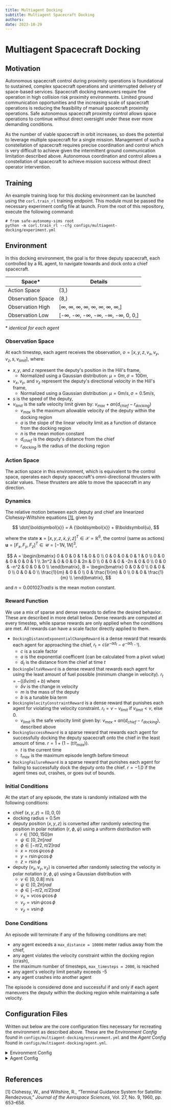 ```yaml
---
title: Multiagent Docking
subtitle: Multiagent Spacecraft Docking
authors:
date: 2023-10-29
---
```


# Multiagent Spacecraft Docking

## Motivation

Autonomous spacecraft control during proximity operations is foundational to sustained, complex spacecraft operations and uninterrupted delivery of space-based services. Spacecraft docking maneuvers require fine operation in high collision risk proximity environments. Limited ground communication opportunities and the increasing scale of spacecraft operations is reducing the feasibility of manual spacecraft proximity operations. Safe autonomous spacecraft proximity control allows space operations to continue without direct oversight under these ever more demanding conditions.

As the number of viable spacecraft in orbit increases, so does the potential to leverage multiple spacecraft for a single mission. Management of such a constellation of spacecraft requires precise coordination and control which is very difficult to achieve given the intermittent ground communication limitation described above. Autonomous coordination and control allows a constellation of spacecraft to achieve mission success without direct operator intervention.

## Training

An example training loop for this docking environment can be launched using the `corl.train_rl` training endpoint. This module must be passed the necessary experiment config file at launch.
From the root of this repository, execute the following command:

```commandline
# from safe-autonomy-sims root
python -m corl.train_rl --cfg configs/multiagent-docking/experiment.yml
```

## Environment

In this docking environment, the goal is for three deputy spacecraft, each controlled by a RL agent, to navigate towards and dock onto a chief spacecraft.

| Space*         | Details |
|--------------|------|
| Action Space | (3,) |
| Observation Space | (8,) |
| Observation High | [$\infty$, $\infty$, $\infty$, $\infty$, $\infty$, $\infty$, $\infty$, $\infty$,] |
| Observation Low | [-$\infty$, -$\infty$, -$\infty$, -$\infty$, -$\infty$, -$\infty$, 0, 0,] |

\* _identical for each agent_

### Observation Space

At each timestep, each agent receives the observation, $o = [x, y, z, v_x, v_y, v_z, s, v_{limit}]$, where:

* $x, y,$ and $z$ represent the deputy's position in the Hill's frame,
    * Normalized using a Gaussian distribution: $\mu=0m, \sigma=100m$,
* $v_x, v_y,$ and $v_z$ represent the deputy's directional velocity in the Hill's frame,
    * Normalized using a Gaussian distribution: $\mu=0m/s, \sigma=0.5m/s$,
* $s$ is the speed of the deputy,
* $v_{limit}$ is the safe velocity limit given by: $v_{max} + an(d_{chief} - r_{docking})$
    * $v_{max}$ is the maximum allowable velocity of the deputy within the docking region
    * $a$ is the slope of the linear velocity limit as a function of distance from the docking region
    * $n$ is the mean motion constant
    * $d_{chief}$ is the deputy's distance from the chief
    * $r_{docking}$ is the radius of the docking region

### Action Space

The action space in this environment, which is equivalent to the control space, operates each deputy spacecraft's omni-directional thrusters with scalar values. These thrusters are able to move the spacecraft in any direction.

### Dynamics

The relative motion between each deputy and chief are linearized Clohessy-Wiltshire equations [[1]](#1), given by

$$
    \dot{\boldsymbol{x}} = A {\boldsymbol{x}} + B\boldsymbol{u},
$$

where the state $\boldsymbol{x}=[x,y,z,\dot{x},\dot{y},\dot{z}]^T \in \mathcal{X}=\mathbb{R}^6$, the control (same as actions) $\boldsymbol{u}= [F_x,F_y,F_z]^T \in \mathcal{U} = [-1N, 1N]^3$,

$$
    A =
\begin{bmatrix}
0 & 0 & 0 & 1 & 0 & 0 \\
0 & 0 & 0 & 0 & 1 & 0 \\
0 & 0 & 0 & 0 & 0 & 1 \\
3n^2 & 0 & 0 & 0 & 2n & 0 \\
0 & 0 & 0 & -2n & 0 & 0 \\
0 & 0 & -n^2 & 0 & 0 & 0 \\
\end{bmatrix},
    B =
\begin{bmatrix}
 0 & 0 & 0 \\
 0 & 0 & 0 \\
 0 & 0 & 0 \\
\frac{1}{m} & 0 & 0 \\
0 & \frac{1}{m} & 0 \\
0 & 0 & \frac{1}{m} \\
\end{bmatrix},
$$

and $n = 0.001027 rad/s$ is the mean motion constant.

### Reward Function

We use a mix of sparse and dense rewards to define the desired behavior. These are described in more detail below. Dense rewards are computed at every timestep, while sparse rewards are only applied when the conditions are met. All rewards can have a scale factor directly applied to them.

* `DockingDistanceExponentialChangeReward` is a dense reward that rewards each agent for approaching the chief, $r_t = c(e^{-ad_t} - e^{-ad_{t-1}})$.
    * $c$ is a scale factor
    * $a$ is the exponential coefficent (can be calculated from a pivot value)
    * $d_t$ is the distance from the chief at time $t$
* `DockingDeltaVReward` is a dense reward that rewards each agent for using the least amount of fuel possible (minimum change in velocity). $r_t = -((\delta{v} / m) + b)$ where
    * $\delta{v}$ is the change in velocity
    * $m$ is the mass of the deputy
    * $b$ is a tunable bia term
* `DockingVelocityConstraintReward` is a dense reward that punishes each agent for violating the velocity constraint. $r_t = v - v_{limit}$ if $v_{limit} < v$, else 0.
    * $v_{limit}$ is the safe velocity limit given by: $v_{max} + an(d_{chief} - r_{docking})$, described above
* `DockingSuccessReward` is a sparse reward that rewards each agent for successfully docking the deputy spacecraft onto the chief in the least amount of time. $r = 1 + (1 - (t/t_{max}))$.
    * $t$ is the current time
    * $t_{max}$ is the maximum episode length before timeout
* `DockingFailureReward` is a sparse reward that punishes each agent for failing to successfully dock the deputy onto the chief. $r = -1.0$ if the agent times out, crashes, or goes out of bounds.

### Initial Conditions

At the start of any episode, the state is randomly initialized with the following conditions:

* chief $(x,y,z)$ = $(0, 0, 0)$
* docking radius = $0.5 m$
* deputy position $(x, y, z)$ is converted after randomly selecting the position in polar notation $(r, \phi, \psi)$ using a uniform distribution with
    * $r \in [100, 150] m$
    * $\psi \in [0, 2\pi] rad$
    * $\phi \in [-\pi/2, \pi/2] rad$
    * $x = r \cos{\psi} \cos{\phi}$
    * $y = r \sin{\psi} \cos{\phi}$
    * $z = r \sin{\phi}$
* deputy $(v_x, v_y, v_z)$ is converted after randomly selecting the velocity in polar notation $(r, \phi, \psi)$ using a Gaussian distribution with
    * $v \in [0, 0.8]$ m/s
    * $\psi \in [0, 2\pi] rad$
    * $\phi \in [-\pi/2, \pi/2] rad$
    * $v_x = v \cos{\psi} \cos{\phi}$
    * $v_y = v \sin{\psi} \cos{\phi}$
    * $v_z = v \sin{\phi}$

### Done Conditions

An episode will terminate if any of the following conditions are met:

* any agent exceeds a `max_distance = 10000` meter radius away from the chief,
* any agent violates the velocity constraint within the docking region (crash),
* the maximum number of timesteps, `max_timesteps = 2000`, is reached
* any agent's velocity limit penalty exceeds -5
* any agent crashes into another agent

The episode is considered done and successful if and only if each agent maneuvers the deputy within the docking region while maintaining a safe velocity.

## Configuration Files

Written out below are the core configuration files necessary for recreating the environment as described above. These are the _Environment Config_ found in `configs/multiagent-docking/environment.yml` and the _Agent Config_ found in `configs/multiagent-docking/agent.yml`.

<details>
<summary>Environment Config</summary>

From `configs/multiagent-docking/environment.yml`:

```yaml
  "simulator": {
      "type": "CWHSimulator", # Registered CoRL simulator
      "config": {},
  },
  "simulator_reset_parameters": {
      # Environment reset parameters
      # These will override any default reset parameters defined in other configuration files
      "initializer": {
          # Agent initializer which sets agent initial state given a set of initial conditions in polar coordinates
          "functor": "safe_autonomy_sims.simulators.initializers.docking_initializer.Docking3DRadialInitializer",
          "config":
            {
              "threshold_distance": 0.5,
              "velocity_threshold": 0.2,
              "mean_motion": 0.001027,
              "slope": 2.0,
            },
        },
      "additional_entities": {
          # Additional simulation entities in the environment not controlled by an agent
          "chief":
            {
              "platform": "cwh",
              "config":
                { "x": 0, "y": 0, "z": 0, "x_dot": 0, "y_dot": 0, "z_dot": 0 },
            },
        },
    },
  "platforms": "CWHSimulator_Platforms", # list of registered platform types allowed in the environment
  "plugin_paths": [
      "safe_autonomy_sims.platforms",
      "safe_autonomy_sims.simulators",
    ], # python namespaces to search for registered CoRL plugins (platforms and simulators)
  "episode_parameter_provider":
    {
      "type": "corl.episode_parameter_providers.simple.SimpleParameterProvider",
    },
  "dones": {
    "shared": [
      # CoRL shared done functions
      # These done conditions apply to all agents in the environment
      {
        # Inter-agent collision done function
        "functor": "safe_autonomy_sims.dones.common_dones.CollisionDoneFunction",
        "config": { safety_constraint: 0.5 },
      },
      {
        # Multiagent success done function
        "functor": "safe_autonomy_sims.dones.common_dones.MultiagentSuccessDoneFunction",
        "config": { success_function_name: "SuccessfulDockingDoneFunction" },
      }
    ]
  }
```

</details>

<details>
<summary>Agent Config</summary>

From `configs/multiagent-docking/agent.yml`:

```yaml
"agent": "corl.agents.base_agent.TrainableBaseAgent"  # agent class
"config": {
    "frame_rate": 1,  # Hz
    # Agent platform parts
    "parts": [
        {
          # X-Axis Thrust
          "part": "RateController", 
          "config": {
            "name": "X Thrust", 
            "axis": 0, 
            "property_class": "safe_autonomy_sims.platforms.cwh.cwh_properties.ThrustProp", 
            properties: {name: "x_thrust"}
          }
        },
        {
          # Y-Axis Thrust
          "part": "RateController", 
          "config": {
            "name": "Y Thrust", 
            "axis": 1, 
            "property_class": "safe_autonomy_sims.platforms.cwh.cwh_properties.ThrustProp", 
            properties: {name: "y_thrust"}
          }
        },
        {
          # Z-Axis Thrust
          "part": "RateController", 
          "config": {
            "name": "Z Thrust", 
            "axis": 2, 
            "property_class": "safe_autonomy_sims.platforms.cwh.cwh_properties.ThrustProp", 
            properties: {name: "z_thrust"}
          }
        },
        {"part": "Sensor_Position"},  # own position sensor
        {"part": "Sensor_Velocity"},  # own velocity sensor
        {"part": "Sensor_EntityPosition", "config": {"name": "reference_position", "entity_name": "chief"}}, # chief position sensor, ensure reference position sensor name consistent with dones and rewards
        {"part": "Sensor_EntityVelocity", "config": {"name": "reference_velocity", "entity_name": "chief"}}, # chief velocity sensor, ensure reference velocity sensor name consistent with dones and rewards
    ],
    "episode_parameter_provider": {
        "type": "corl.episode_parameter_providers.simple.SimpleParameterProvider"
    },
    "simulator_reset_parameters": {  # Default agent reset parameters
      "initializer": {
        # Agent initializer which sets agent initial state given a set of initial conditions in polar coordinates
        "functor": "safe_autonomy_sims.simulators.initializers.cwh.Docking3DRadialInitializer",
        "config": {
            "threshold_distance": 0.5,
            "velocity_threshold": 0.2,
            "mean_motion": 0.001027,
            "slope": 2.0,
        }
      },
      "config":{
        # Initial condition parameters expected by the initializer and their sampling distributions

        # Agent platform initial position
        "radius": {
          "type": "corl.libraries.parameters.UniformParameter",
          "config": {
            "name": "radius",
            "units": "meters",
            "low": 100,
            "high": 150,
          }
        },
        "azimuth_angle": {
          "type": "corl.libraries.parameters.UniformParameter",
          "config": {
            "name": "azimuth_angle",
            "units": "radians",
            "low": 0,
            "high": 6.283,
          }
        },
        "elevation_angle": {
          "type": "corl.libraries.parameters.UniformParameter",
          "config": {
            "name": "elevation_angle",
            "units": "radians",
            "low": -1.57,
            "high": 1.57,
          }
        },

        # Agent platform initial velocity
        "vel_max_ratio": {
          "type": "corl.libraries.parameters.UniformParameter",
          "config": {
            "name": "vel_max_ratio",
            "low": 0,
            "high": 0.8,
          }
        },
        "vel_azimuth_angle": {
          "type": "corl.libraries.parameters.UniformParameter",
          "config": {
            "name": "vel_azimuth_angle",
            "units": "radians",
            "low": 0,
            "high": 6.283,
          }
        },
        "vel_elevation_angle": {
          "type": "corl.libraries.parameters.UniformParameter",
          "config": {
            "name": "vel_elevation_angle",
            "units": "radians",
            "low": -1.57,
            "high": 1.57,
          }
        },
      }
    },
    "glues": [
        # CoRL glue configurations. Glues define the action and observation space
        {
            # X-Axis Thrust Glue (action space)
            "functor": "corl.glues.common.controller_glue.ControllerGlue",
            "config": {
                "controller": "X Thrust",
                "training_export_behavior": "EXCLUDE",
                "normalization": {
                  "enabled": False,
                }
            },
        },
        {
            # Y-Axis Thrust Glue (action space)
            "functor": "corl.glues.common.controller_glue.ControllerGlue",
            "config":{
                "controller": "Y Thrust",
                "training_export_behavior": "EXCLUDE",
                "normalization": {
                  "enabled": False,
                }
            }
        },
        {
            # Z-Axis Thrust Glue (action space)
            "functor": "corl.glues.common.controller_glue.ControllerGlue",
            "config":{
              "controller": "Z Thrust",
              "training_export_behavior": "EXCLUDE",
              "normalization": {
                "enabled": False,
              }
            }
        },
        {
            # Position Sensor Glue (observation space)
            "functor": "corl.glues.common.observe_sensor.ObserveSensor",
            "config": {
              "sensor": "Sensor_Position",
              "output_units": "m",
              "normalization": {
                "normalizer": "corl.libraries.normalization.StandardNormalNormalizer",
                "config": {
                  "mu": 0.0,
                  "sigma": [100, 100, 100],
                }
              }
            },
        },
        {
            # Velocity Sensor Glue (observation space)
            "functor": "corl.glues.common.observe_sensor.ObserveSensor",
            "config": {
              "sensor": "Sensor_Velocity",
              "output_units": "m/s",
              "normalization": {
                "normalizer": "corl.libraries.normalization.StandardNormalNormalizer",
                "config": {
                  "mu": 0.0,
                  "sigma": [0.5, 0.5, 0.5],
              }
            },
          },
        },
        {
          # Velocity Magnitude Wrapper Glue (observation space)
          # This glue wraps a velocity sensor glue and transforms the output into a magnitude
          "functor": "safe_autonomy_sims.glues.magnitude_glue.SimsMagnitudeGlue",
            "config": {
              "normalization": {
                "normalizer": "corl.libraries.normalization.StandardNormalNormalizer"
              },
            },
            "wrapped": {
                "functor": "corl.glues.common.observe_sensor.ObserveSensor",
                "config":{
                    "sensor": Sensor_Velocity,
                    "output_units": "m/s",
                },
            },
        },
        {
            # Velocity Constraint Glue (observation space)
            # Computes a dynamic velocity safety constraint based on the agent's position
            "functor": "safe_autonomy_sims.glues.vel_limit_glue.VelocityLimitGlue",
            "config":
              {
                "sensor": "Sensor_Position",
                "slope": 2.0,
              },
            "references": {
              "velocity_threshold": "velocity_threshold",
              "threshold_distance": "threshold_distance",
              "mean_motion": "mean_motion",
            },
        },
    ],
    "dones": [
        # CoRL done function configurations. These functions return a boolean value based on the episode state. If any of these functions are true, a done condition has been reach, the agent is removed from the environment, and the episode may end.
        {
            # Timeout done condition
            "functor": "safe_autonomy_sims.dones.common_dones.TimeoutDoneFunction",
            "config":{},
            "references": {
              "max_sim_time": "timeout",
            },
        },
        {
            # Out of bounds/max distance done condition
            "functor": "safe_autonomy_sims.dones.cwh.common.MaxDistanceDoneFunction",
            "config":{},
            "references": {
              "max_distance": "max_distance",
              "reference_position_sensor_name": "reference_position_sensor_name",
            },
        },
        {
            # Crash done condition
            "functor": "safe_autonomy_sims.dones.cwh.common.CrashDoneFunction",
            "config":{
              "velocity_constraint": {
                "velocity_threshold": 0.2,
                "threshold_distance": 0.5,
              }
            },
            "references": {
              "crash_region_radius": "docking_region_radius",
              "reference_position_sensor_name": "reference_position_sensor_name",
              "reference_velocity_sensor_name": "reference_velocity_sensor_name",
            }
        },
        {
            # Success done condition
            # True if the agent successfully docks the deputy spacecraft onto the chief.
            "functor": "safe_autonomy_sims.dones.cwh.docking_dones.SuccessfulDockingDoneFunction",
            "config":{},
            "references": {
              "docking_region_radius": "docking_region_radius",
              "velocity_threshold": "velocity_threshold",
              "threshold_distance": "threshold_distance",
              "mean_motion": "mean_motion",
              "lower_bound": "lower_bound",
              "reference_position_sensor_name": "reference_position_sensor_name",
              "reference_velocity_sensor_name": "reference_velocity_sensor_name",
            }
        },
        {
            # Velocity limit done condition
            # True if the velocity limit has been breached by > 5 m/s cumulatively during an episode.
            "name": DockingVelocityLimitSaturationDone,
            "functor": "safe_autonomy_sims.dones.cwh.common.TerminalRewardSaturationDoneFunction",
            "config":{
              "limit": -5,
              "bound": "lower",
              "reward_functor": safe_autonomy_sims.rewards.cwh.docking_rewards.DockingVelocityConstraintReward,
              "reward_config": {
                "scale": -0.01,
                "bias": -0.01,
                "velocity_threshold": 0.2,
                "threshold_distance": 0.5,
                "mean_motion": 0.001027,
                "lower_bound": False,
              }
            },
        },
    ],
    "rewards": [
        # CoRL reward functions. These functions return a scalar reward value to the agent based on the episode state.
        {
            # Distance change reward
            # Rewards the agent for moving closer to the chief.
            "name": "DockingDistanceExponentialChangeReward",
            "functor": "safe_autonomy_sims.rewards.cwh.docking_rewards.DockingDistanceExponentialChangeReward",
            "config": {
                "pivot": 100
            }
        },
      {
        # Delta V reward
        # Penalizes the agent for using fuel.
        "name": "DockingDeltaVReward",
        "functor": "safe_autonomy_sims.rewards.cwh.docking_rewards.DockingDeltaVReward",
        "config": {
          "scale": -0.01,
          "bias": 0.0,
          "mass": 12.0
        }
      },
      {
        # Velocity constraint reward
        # Penalizes the agent for violating the velocity constraint
        "name": "DockingVelocityConstraintReward",
        "functor": "safe_autonomy_sims.rewards.cwh.docking_rewards.DockingVelocityConstraintReward",
        "config": {
          "scale": -0.01,
          "bias": -0.01,
        },
        "references": {
          "velocity_threshold": "velocity_threshold",
          "threshold_distance": "threshold_distance",
          "mean_motion": "mean_motion",
          "lower_bound": "lower_bound",
          "reference_position_sensor_name": "reference_position_sensor_name",
          "reference_velocity_sensor_name": "reference_velocity_sensor_name",
        }
      },
        {
          # Docking success reward
          # Rewards the agent for successfully completing the docking task
          "name": "DockingSuccessReward",
          "functor": "safe_autonomy_sims.rewards.cwh.docking_rewards.DockingSuccessReward",
          "config": {
            "scale": 1.0,
          },
          "references": {
            "timeout": "timeout",
            "docking_region_radius": "docking_region_radius",
            "velocity_threshold": "velocity_threshold",
            "threshold_distance": "threshold_distance",
            "mean_motion": "mean_motion",
            "lower_bound": "lower_bound",
            "reference_position_sensor_name": "reference_position_sensor_name",
            "reference_velocity_sensor_name": "reference_velocity_sensor_name",
          }
        },
      {
        # Docking failure reward
        # Penalizes the agent for failing the task
        "name": "DockingFailureReward",
        "functor": "safe_autonomy_sims.rewards.cwh.docking_rewards.DockingFailureReward",
        "config": {
          "timeout_reward": -1.0,
          "distance_reward": -1.0,
          "crash_reward": -1.0,
        },
        "references": {
          "timeout": "timeout",
          "max_goal_distance": "max_distance",
          "docking_region_radius": "docking_region_radius",
          "velocity_threshold": "velocity_threshold",
          "threshold_distance": "threshold_distance",
          "mean_motion": "mean_motion",
          "lower_bound": "lower_bound",
          "reference_position_sensor_name": "reference_position_sensor_name",
          "reference_velocity_sensor_name": "reference_velocity_sensor_name",
        }
      },
    ],

    # A set of common parameters referenced by this configuration file
    "reference_store": !include configs/docking/parameters.yml
}
```

</details>
</br>

## References

<a id="1">[1]</a>
Clohessy, W., and Wiltshire, R., “Terminal Guidance System for Satellite Rendezvous,” _Journal of the Aerospace Sciences_, Vol. 27, No. 9, 1960, pp. 653–658.

